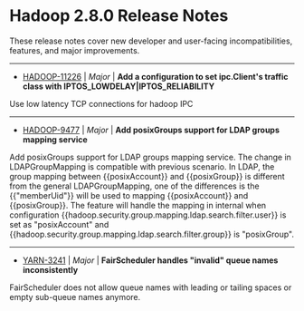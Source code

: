 # Hadoop  2.8.0 Release Notes

These release notes cover new developer and user-facing incompatibilities, features, and major improvements.


---

* [HADOOP-11226](https://issues.apache.org/jira/browse/HADOOP-11226) | *Major* | **Add a configuration to set ipc.Client's traffic class with IPTOS\_LOWDELAY\|IPTOS\_RELIABILITY**

Use low latency TCP connections for hadoop IPC


---

* [HADOOP-9477](https://issues.apache.org/jira/browse/HADOOP-9477) | *Major* | **Add posixGroups support for LDAP groups mapping service**

Add posixGroups support for LDAP groups mapping service. The change in LDAPGroupMapping is compatible with previous scenario. In LDAP, the group mapping between {{posixAccount}} and {{posixGroup}} is different from the general LDAPGroupMapping, one of the differences is the {{"memberUid"}} will be used to mapping {{posixAccount}} and {{posixGroup}}. The feature will handle the mapping in internal when configuration {{hadoop.security.group.mapping.ldap.search.filter.user}} is set as "posixAccount" and {{hadoop.security.group.mapping.ldap.search.filter.group}} is "posixGroup".


---

* [YARN-3241](https://issues.apache.org/jira/browse/YARN-3241) | *Major* | **FairScheduler handles "invalid" queue names inconsistently**

FairScheduler does not allow queue names with leading or tailing spaces or empty sub-queue names anymore.



